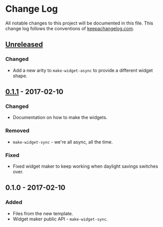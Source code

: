 # Change Log
All notable changes to this project will be documented in this file. This change log follows the conventions of [keepachangelog.com](http://keepachangelog.com/).

## [Unreleased]
### Changed
- Add a new arity to `make-widget-async` to provide a different widget shape.

## [0.1.1] - 2017-02-10
### Changed
- Documentation on how to make the widgets.

### Removed
- `make-widget-sync` - we're all async, all the time.

### Fixed
- Fixed widget maker to keep working when daylight savings switches over.

## 0.1.0 - 2017-02-10
### Added
- Files from the new template.
- Widget maker public API - `make-widget-sync`.

[Unreleased]: https://github.com/your-name/onyx-reducers/compare/0.1.1...HEAD
[0.1.1]: https://github.com/your-name/onyx-reducers/compare/0.1.0...0.1.1
